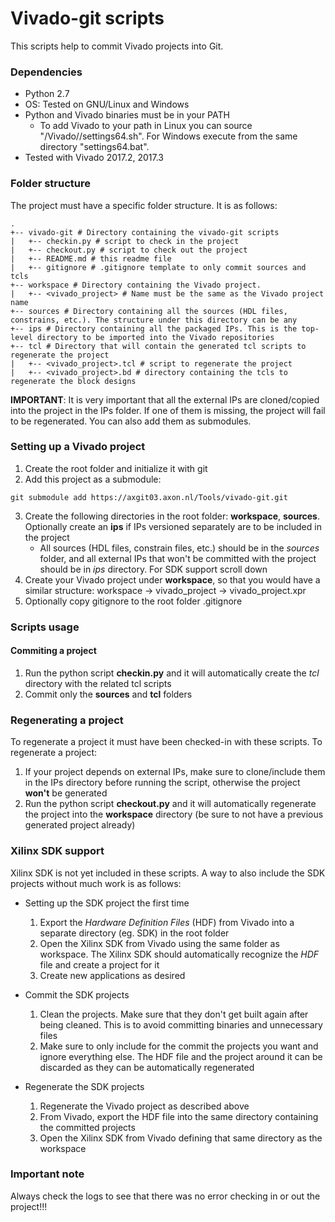 # Vivado-git scripts
This scripts help to commit Vivado projects into Git.

### Dependencies
- Python 2.7
- OS: Tested on GNU/Linux and Windows
- Python and Vivado binaries must be in your PATH
  - To add Vivado to your path in Linux you can source "<Xilinx installation directory>/Vivado/<version>/settings64.sh". For Windows execute from the same directory "settings64.bat".
- Tested with Vivado 2017.2, 2017.3

### Folder structure
The project must have a specific folder structure. It is as follows:

```
.
+-- vivado-git # Directory containing the vivado-git scripts
|   +-- checkin.py # script to check in the project
|   +-- checkout.py # script to check out the project
|   +-- README.md # this readme file
|   +-- gitignore # .gitignore template to only commit sources and tcls
+-- workspace # Directory containing the Vivado project.
|   +-- <vivado_project> # Name must be the same as the Vivado project name
+-- sources # Directory containing all the sources (HDL files, constrains, etc.). The structure under this directory can be any
+-- ips # Directory containing all the packaged IPs. This is the top-level directory to be imported into the Vivado repositories
+-- tcl # Directory that will contain the generated tcl scripts to regenerate the project
|   +-- <vivado_project>.tcl # script to regenerate the project
|   +-- <vivado_project>.bd # directory containing the tcls to regenerate the block designs
```

**IMPORTANT**: It is very important that all the external IPs are cloned/copied into the project in the IPs folder. If one of them is missing, the project will fail to be regenerated. You can also add them as submodules.

### Setting up a Vivado project

1. Create the root folder and initialize it with git
2. Add this project as a submodule:
```
git submodule add https://axgit03.axon.nl/Tools/vivado-git.git
```
3. Create the following directories in the root folder: **workspace**, **sources**. Optionally create an **ips** if IPs versioned separately are to be included in the project
   - All sources (HDL files, constrain files, etc.) should be in the *sources* folder, and all external IPs that won't be committed with the project should be in *ips* directory. For SDK support scroll down
4. Create your Vivado project under **workspace**, so that you would have a similar structure: workspace -> vivado_project -> vivado_project.xpr
5. Optionally copy gitignore to the root folder .gitignore

### Scripts usage

#### Commiting a project
1. Run the python script **checkin.py** and it will automatically create the *tcl* directory with the related tcl scripts
2. Commit only the **sources** and **tcl** folders

### Regenerating a project
To regenerate a project it must have been checked-in with these scripts. To regenerate a project:

1. If your project depends on external IPs, make sure to clone/include them in the IPs directory before running the script, otherwise the project **won't** be generated
2. Run the python script **checkout.py** and it will automatically regenerate the project into the **workspace** directory (be sure to not have a previous generated project already)

### Xilinx SDK support
Xilinx SDK is not yet included in these scripts. A way to also include the SDK projects without much work is as follows:

- Setting up the SDK project the first time
  1. Export the *Hardware Definition Files* (HDF) from Vivado into a separate directory (eg. SDK) in the root folder
  2. Open the Xilinx SDK from Vivado using the same folder as workspace. The Xilinx SDK should automatically recognize the *HDF* file and create a project for it
  3. Create new applications as desired

- Commit the SDK projects
  1. Clean the projects. Make sure that they don't get built again after being cleaned. This is to avoid committing binaries and unnecessary files
  2. Make sure to only include for the commit the projects you want and ignore everything else. The HDF file and the project around it can be discarded as they can be automatically regenerated

- Regenerate the SDK projects
  1. Regenerate the Vivado project as described above
  2. From Vivado, export the HDF file into the same directory containing the committed projects
  3. Open the Xilinx SDK from Vivado defining that same directory as the workspace

### Important note
Always check the logs to see that there was no error checking in or out the project!!!
